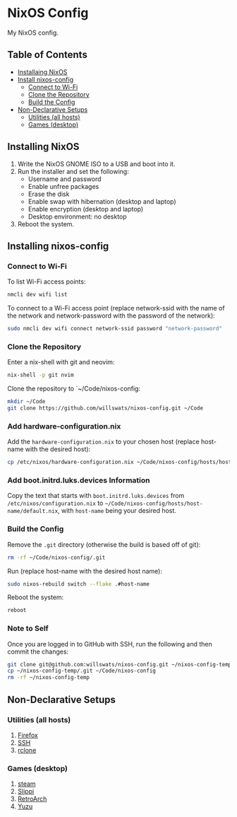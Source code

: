 # NixOS Config

My NixOS config.

## Table of Contents

- [Installaing NixOS](#installing-nixos)
- [Install nixos-config](#installing-nixos-config)
  - [Connect to Wi-Fi](#connect-to-wi-fi)
  - [Clone the Repository](#clone-the-repository)
  - [Build the Config](#build-the-config)
- [Non-Declarative Setups](#non-declarative-setups)
  - [Utilities (all hosts)](#utilities-all-hosts)
  - [Games (desktop)](#games-desktop)

## Installing NixOS

1. Write the NixOS GNOME ISO to a USB and boot into it.
2. Run the installer and set the following:
   - Username and password
   - Enable unfree packages
   - Erase the disk
   - Enable swap with hibernation (desktop and laptop)
   - Enable encryption (desktop and laptop)
   - Desktop environment: no desktop
3. Reboot the system.

## Installing nixos-config

### Connect to Wi-Fi

To list Wi-Fi access points:

```bash
nmcli dev wifi list
```

To connect to a Wi-Fi access point (replace network-ssid with the name of the network and network-password with the password of the network):

```bash
sudo nmcli dev wifi connect network-ssid password "network-password"
```

### Clone the Repository

Enter a nix-shell with git and neovim:

```bash
nix-shell -p git nvim
```

Clone the repository to `~/Code/nixos-config:

```bash
mkdir ~/Code
git clone https://github.com/willswats/nixos-config.git ~/Code
```

### Add hardware-configuration.nix

Add the `hardware-configuration.nix` to your chosen host (replace host-name with the desired host):

```bash
cp /etc/nixos/hardware-configuration.nix ~/Code/nixos-config/hosts/host-name/
```

### Add boot.initrd.luks.devices Information

Copy the text that starts with `boot.initrd.luks.devices` from `/etc/nixos/configuration.nix` to `~/Code/nixos-config/hosts/host-name/default.nix`, with `host-name` being your desired host.

### Build the Config

Remove the `.git` directory (otherwise the build is based off of git):

```bash
rm -rf ~/Code/nixos-config/.git
```

Run (replace host-name with the desired host name):

```bash
sudo nixos-rebuild switch --flake .#host-name
```

Reboot the system:

```bash
reboot
```

### Note to Self

Once you are logged in to GitHub with SSH, run the following and then commit the changes:

```bash
git clone git@github.com:willswats/nixos-config.git ~/nixos-config-temp
cp ~/nixos-config-temp/.git ~/Code/nixos-config
rm -rf ~/nixos-config-temp
```

## Non-Declarative Setups

### Utilities (all hosts)

1. [Firefox](./docs/utilities/firefox.md)
2. [SSH](./docs/utilities/ssh.md)
3. [rclone](./docs/utilities/rclo##ne.md)

### Games (desktop)

1. [steam](./docs/games/steam.md)
1. [Slippi](./docs/games/slippi.md)
1. [RetroArch](./docs/games/retroarch.md)
1. [Yuzu](.edocs/games/yuzu.md)

